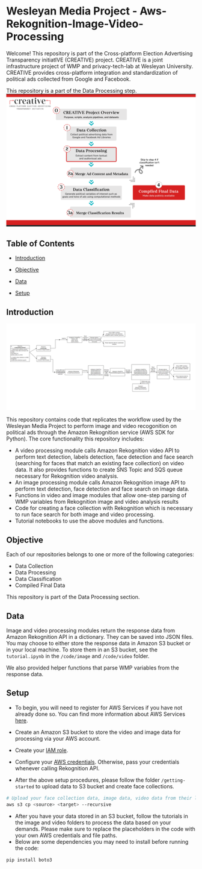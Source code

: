 # Wesleyan Media Project - Aws-Rekognition-Image-Video-Processing

Welcome! This repository is part of the Cross-platform Election Advertising Transparency initiatIVE (CREATIVE) project. CREATIVE is a joint infrastructure project of WMP and privacy-tech-lab at Wesleyan University. CREATIVE provides cross-platform integration and standardization of political ads collected from Google and Facebook.

This repository is a part of the Data Processing step.
![A picture of the repo pipeline](CREATIVE_step2_032524.png)

## Table of Contents

- [Introduction](#introduction)

- [Objective](#objective)

- [Data](#data)

- [Setup](#setup)

## Introduction

![rekognition-pipeline](rekognition-pipeline.png)

This repository contains code that replicates the workflow used by the Wesleyan Media Project to perform image and video recogonition on political ads through the Amazon Rekognition service (AWS SDK for Python). The core functionality this repository includes:

- A video processing module calls Amazon Rekognition video API to perform text detection, labels detection, face detection and face search (searching for faces that match an existing face collection) on video data. It also provides functions to create SNS Topic and SQS queue necessary for Rekognition video analysis.
- An image processing module calls Amazon Rekognition image API to perform text detection, face detection and face search on image data.
- Functions in video and image modules that allow one-step parsing of WMP variables from Rekognition image and video analysis results
- Code for creating a face collection with Rekognition which is necessary to run face search for both image and video processing.
- Tutorial notebooks to use the above modules and functions.

## Objective

Each of our repositories belongs to one or more of the following categories:

- Data Collection
- Data Processing
- Data Classification
- Compiled Final Data

This repository is part of the Data Processing section.

## Data

Image and video processing modules return the response data from Amazon Rekognition API in a dictionary. They can be saved into JSON files. You may choose to either store the response data in Amazon S3 bucket or in your local machine. To store them in an S3 bucket, see the `tutorial.ipynb` in the `/code/image` and `/code/video` folder.

We also provided helper functions that parse WMP variables from the response data.

## Setup

- To begin, you will need to register for AWS Services if you have not already done so. You can find more information about AWS Services [here](https://aws.amazon.com/).

* Create an Amazon S3 bucket to store the video and image data for processing via your AWS account.

- Create your [IAM role](https://docs.aws.amazon.com/IAM/latest/UserGuide/id_roles.html).

* Configure your [AWS credentials](https://docs.aws.amazon.com/cli/latest/userguide/cli-chap-configure.html). Otherwise, pass your credentials whenever calling Rekognition API.

- After the above setup procedures, please follow the folder `/getting-started` to upload data to S3 bucket and create face collections.

```bash
# Upload your face collection data, image data, video data from their local paths to respective Amazon S3 bucket destinations
aws s3 cp <source> <target> --recursive
```

- After you have your data stored in an S3 bucket, follow the tutorials in the image and video folders to process the data based on your demands. Please make sure to replace the placeholders in the code with your own AWS credentials and file paths.
- Below are some dependencies you may need to install before running the code:

```bash
pip install boto3
```
